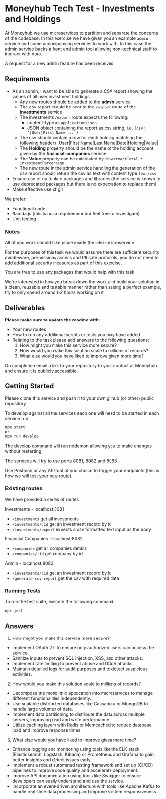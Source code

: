 # Moneyhub Tech Test - Investments and Holdings

At Moneyhub we use microservices to partition and separate the concerns of the codebase. In this exercise we have given you an example `admin` service and some accompanying services to work with. In this case the admin service backs a front end admin tool allowing non-technical staff to interact with data.

A request for a new admin feature has been received

## Requirements

- As an admin, I want to be able to generate a CSV report showing the values of all user investment holdings
    - Any new routes should be added to the **admin** service
    - The csv report should be sent to the `/export` route of the **investments** service
    - The investments `/export` route expects the following:
        - content-type as `application/json`
        - JSON object containing the report as csv string, i.e, `{csv: '|User|First Name|...'}`
    - The csv should contain a row for each holding matching the following headers
    |User|First Name|Last Name|Date|Holding|Value|
    - The **Holding** property should be the name of the holding account given by the **financial-companies** service
    - The **Value** property can be calculated by `investmentTotal * investmentPercentage`
    - The new route in the admin service handling the generation of the csv report should return the csv as text with content type `text/csv`
- Ensure use of up to date packages and libraries (the service is known to use deprecated packages but there is no expectation to replace them)
- Make effective use of git

We prefer:
- Functional code
- Ramda.js (this is not a requirement but feel free to investigate)
- Unit testing

### Notes
All of you work should take place inside the `admin` microservice

For the purposes of this task we would assume there are sufficient security middleware, permissions access and PII safe protocols, you do not need to add additional security measures as part of this exercise.

You are free to use any packages that would help with this task

We're interested in how you break down the work and build your solution in a clean, reusable and testable manner rather than seeing a perfect example, try to only spend around *1-2 hours* working on it

## Deliverables
**Please make sure to update the readme with**:

- Your new routes
- How to run any additional scripts or tests you may have added
- Relating to the task please add answers to the following questions;
    1. How might you make this service more secure?
    2. How would you make this solution scale to millions of records?
    3. What else would you have liked to improve given more time?


On completion email a link to your repository to your contact at Moneyhub and ensure it is publicly accessible.

## Getting Started

Please clone this service and push it to your own github (or other) public repository

To develop against all the services each one will need to be started in each service run

```bash
npm start
or
npm run develop
```

The develop command will run nodemon allowing you to make changes without restarting

The services will try to use ports 8081, 8082 and 8083

Use Postman or any API tool of you choice to trigger your endpoints (this is how we will test your new route).

### Existing routes
We have provided a series of routes

Investments - localhost:8081
- `/investments` get all investments
- `/investments/:id` get an investment record by id
- `/investments/export` expects a csv formatted text input as the body

Financial Companies - localhost:8082
- `/companies` get all companies details
- `/companies/:id` get company by id

Admin - localhost:8083
- `/investments/:id` get an investment record by id
- `/generate-csv-report` get the csv with required data

### Running Tests
To run the test suite, execute the following command:
```bash
npx jest
```
## Answers
 1. How might you make this service more secure?
 - Implement OAuth 2.0 to ensure only authorized  users can access the service.
 - Sanitize inputs to prevent SQL injection, XSS, and other attacks.
 - Implement rate limiting to prevent abuse and DDoS attacks.
 - Maintain detailed logs for audit purposes and to detect suspicious activities.
 2. How would you make this solution scale to millions of records?
 - Decompose the monolithic application into microservices to manage different functionalities independently.
 - Use scalable distributed databases like Cassandra or MongoDB to handle large volumes of data.
 - Implement data partitioning to distribute the data across multiple servers, improving read and write performance.
 - Utilize caching layers with Redis or Memcached to reduce database load and improve response times.
 3. What else would you have liked to improve given more time?
 - Enhance logging and monitoring using tools like the ELK stack (Elasticsearch, Logstash, Kibana) or Prometheus and Grafana to gain better insights and detect issues early.
 - Implement a robust automated testing framework and set up (CI/CD) pipelines to improve code quality and accelerate deployment.
 - Improve API documentation using tools like Swagger to ensure developers can easily understand and use the service.
 - Incorporate an event-driven architecture with tools like Apache Kafka to handle real-time data processing and improve system responsiveness.